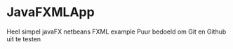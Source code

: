 JavaFXMLApp
===========

Heel simpel javaFX netbeans FXML example
Puur bedoeld om Git en Github uit te testen



